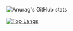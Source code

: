 ![Anurag's GitHub stats](https://github-readme-stats.vercel.app/api?username=andersoney&count_private=true&hide=stars,issues,contribs&theme=dark&show_icons=true&locale=pt-br)

[![Top Langs](https://github-readme-stats.vercel.app/api/top-langs/?username=andersoney&layout=compact&count_private=true&locale=pt-br&&hide=jupyter%20notebook,SourcePawn,c%2B%2B,Makefile,shell)](https://github.com/andersoney/github-readme-stats)

